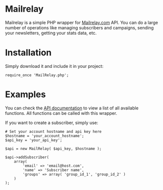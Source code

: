# Mailrelay

Mailrelay is a simple PHP wrapper for [Mailrelay.com][2] API. You can do a large number of operations like managing subscribers and campaigns, sending your newsletters, getting your stats data, etc.

# Installation

Simply download it and include it in your project:

    require_once 'MailRelay.php';
    
# Examples

You can check the [API documentation][1] to view a list of all available functions. All functions can be called with this wrapper.

If you want to create a subscriber, simply use:

    # Set your account hostname and api key here
    $hostname = 'your_account_hostname';
    $api_key = 'your_api_key';

    $api = new MailRelay( $api_key, $hostname );

    $api->addSubscriber(
    	array(
			'email' => 'email@host.com',
			'name' => 'Subscriber name',
			'groups' => array( 'group_id_1', 'group_id_2' )
		)
    );

[1]: http://mailrelay.com/en/api-documentation
[2]: http://mailrelay.com
